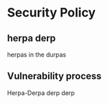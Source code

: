 # Security Policy

## herpa derp

herpas in the durpas

## Vulnerability process

Herpa-Derpa derp derp

